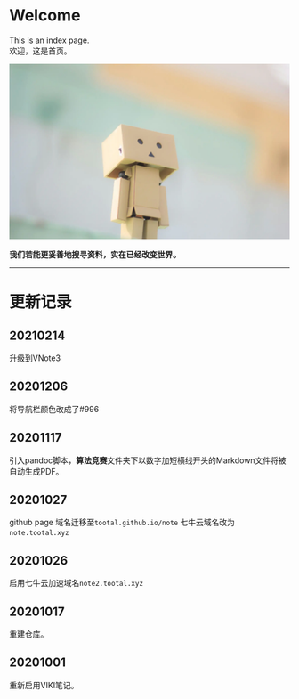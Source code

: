 # Welcome
This is an index page.  
欢迎，这是首页。  


![](banner.webp)

**我们若能更妥善地搜寻资料，实在已经改变世界。**  


-----------



# 更新记录
## 20210214
升级到VNote3

## 20201206
将导航栏颜色改成了#996

## 20201117
引入pandoc脚本，**算法竞赛**文件夹下以数字加短横线开头的Markdown文件将被自动生成PDF。

## 20201027
github page 域名迁移至`tootal.github.io/note`
七牛云域名改为`note.tootal.xyz`

## 20201026
启用七牛云加速域名`note2.tootal.xyz`

## 20201017
重建仓库。

## 20201001
重新启用VIKI笔记。
